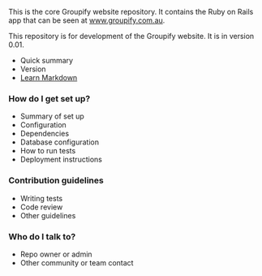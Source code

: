 This is the core Groupify website repository. It contains the Ruby on Rails app that can be seen at www.groupify.com.au.

This repository is for development of the Groupify website. It is in version 0.01.
* Quick summary
* Version
* [Learn Markdown](https://bitbucket.org/tutorials/markdowndemo)

### How do I get set up? ###

* Summary of set up
* Configuration
* Dependencies
* Database configuration
* How to run tests
* Deployment instructions

### Contribution guidelines ###

* Writing tests
* Code review
* Other guidelines

### Who do I talk to? ###

* Repo owner or admin
* Other community or team contact